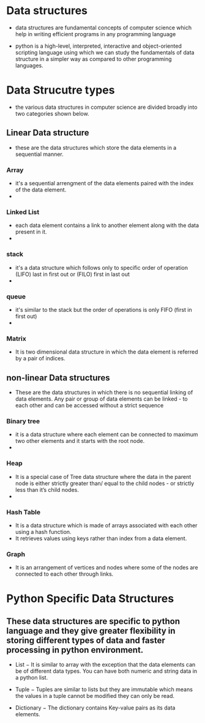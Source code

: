 # Data structures
- data structures are fundamental concepts of computer science which help in writing efficient programs in any programming language 

- python is a high-level, interpreted, interactive and object-oriented scripting language using which we can study the fundamentals of data structure in a simpler way as compared to other programming languages.


# Data Strucutre types 
- the various data structures in computer science are divided broadly into two categories shown below.

## Linear Data structure 
- these are the data structures which store the data elements in a sequential manner.

### Array 
- it's a sequential arrengment of the data elements paired with the index of the data element.
-
### Linked List
- each data element contains a link to another element along with the data present in it.
-
### stack
- it's a data structure which follows only to specific order of operation (LIFO) last in first out or (FILO) first in last out
-
### queue 
- it's similar to the stack but the order of operations is only FIFO (first in first out)
-
### Matrix
- It is two dimensional data structure in which the data element is referred by a pair of indices.

## non-linear Data structures

- These are the data structures in which there is no sequential linking of data elements. Any pair or group of data elements can be linked - to each other and can be accessed without a strict sequence

### Binary tree 
- it is a data structure where each element can be connected to maximum two other elements and it starts with the root node.
-
### Heap 
- It is a special case of Tree data structure where the data in the parent node is either strictly greater than/ equal to the child nodes - or strictly less than it’s child nodes.
- 
### Hash Table 
- It is a data structure which is made of arrays associated with each other using a hash function.
- It retrieves values using keys rather than index from a data element.

### Graph 
- It is an arrangement of vertices and nodes where some of the nodes are connected to each other through links.

# Python Specific Data Structures

## These data structures are specific to python language and they give greater flexibility in storing different types of data and faster   processing in python environment.

- List − It is similar to array with the exception that the data elements can be of different data types. You can have both numeric and  string data in a python list.
  
- Tuple − Tuples are similar to lists but they are immutable which means the values in a tuple cannot be modified they can only be read.

- Dictionary − The dictionary contains Key-value pairs as its data elements.
